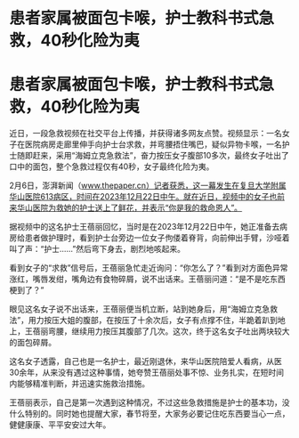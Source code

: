 # 患者家属被面包卡喉，护士教科书式急救，40秒化险为夷

# 患者家属被面包卡喉，护士教科书式急救，40秒化险为夷

近日，一段急救视频在社交平台上传播，并获得诸多网友点赞。视频显示：一名女子在医院病房走廊里伸手向护士台求救，并弯腰捂住嘴巴，疑似异物卡喉，一名护士随即赶来，采用“海姆立克急救法”，奋力按压女子腹部10多次，最终女子吐出了口中的面包，整个急救过程仅有40秒，女子最终化险为夷。

2月6日，澎湃新闻（www.thepaper.cn）记者获悉，这一幕发生在复旦大学附属华山医院613病区，时间在2023年12月22日中午。就在近日，视频中的女子也前来华山医院为救她的护士送上了鲜花，并表示“你是我的救命恩人”。

据视频中的这名护士王蓓丽回忆，​当时是在2023年12月22日中午，她正准备去病房给患者做护理时，看到护士台旁边一位女子佝偻着脊背，向前伸出手臂，沙哑着叫了声：“护士......”然后弯下身去，剧烈地咳起来。

看到女子的“求救”信号后，王蓓丽急忙走近询问：“你怎么了？”看到对方面色异常涨红，嘴唇发绀，嘴角边有食物碎屑，说不出话来。王蓓丽问道：“是不是吃东西梗到了？”

眼见这名女子说不出话来，王蓓丽便当机立断，站到她身后，用“海姆立克急救法”，用力按压大姐的腹部，在按压了十余次后，女子有点撑不住，半跪着趴到地上，王蓓丽弯腰，继续用力按压其腹部了几次。这次，终于这名女子吐出两块较大的面包碎屑。

这名女子透露，自己也是一名护士，最近刚退休，来华山医院陪爱人看病，从医30余年，从来没有遇过这种事情，她夸赞王蓓丽处事不惊、业务扎实，在短时间内能够精准判断，并迅速实施救治措施。

王蓓丽表示，自己是第一次遇到这种情况，不过这些急救措施是护士的基本功，没什么特别的。同时她也提醒大家，春节将至，大家务必要记住吃东西要当心一点，健健康康、平平安安过大年。

